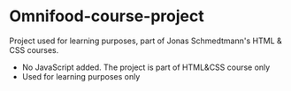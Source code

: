 # Omnifood-course-project
Project used for learning purposes, part of Jonas Schmedtmann's HTML &amp; CSS courses. 
- No JavaScript added. The project is part of HTML&CSS course only
- Used for learning purposes only
